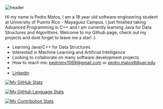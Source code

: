 ![header](https://user-images.githubusercontent.com/62779236/138033530-e9063dec-90f0-4611-8010-e20f95ae6507.jpg)


Hi my name is Pedro Matos, I am a 18 year old software engineering student at University of Puerto Rico - Mayaguez Campus. I just finished taking Advanced Programming in C++ and I am currently learning Java for Data Structures and Algorithms. Welcome to my Github page, check out my projects and dont forget to leave me a star! :)


* Learning Java/C++ for Data Structures
* Interested in Machine Learning and Artificial Intelligence
* Looking to collaborate on many software development projects
* How to reach me: pedromv1069@gmail.com or pedro.matos9@upr.edu
* 
* [Linkedin](https://www.linkedin.com/in/pedro-matos-5a351b209/)

[![My GitHub Stats](https://github-readme-stats.vercel.app/api/?username=sotam1069&count_private=true&theme=react&showicons=true)]()

[![My GitHub Language Stats](https://github-readme-stats.vercel.app/api/top-langs/?username=sotam1069&langs_count=5&theme=react)]()

[![My Contribution Stats](https://github-contribution-stats.vercel.app/api/?username=nmasi322)](https://github.com/YOUR_USERNAME/github-contribution-stats/)
